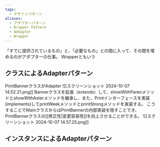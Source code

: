 ```yaml
---
tags:
  - デザインパターン
aliases:
  - アダプターパターン
  - Wrapper Pattern
  - Addapter
  - Wrapper
---
```

「すでに提供されているもの」と、「必要なもの」との間に入って、その間を埋めるのがアダプターの仕事。
Wrapperともいう
## クラスによるAdapterパターン
PrintBannerクラスがAdapter
![[スクリーンショット 2024-10-07 14.52.21.png]]
Bannerクラスを拡張（extends）して、showWithParenメソッドとshowWithAsterメソッドを継承し、また、Printインターフェースを実装(implements)してprintWeekメソッドとprintStrongメソッドを実装する。
こうすることでMainクラスからはPrintBannerの内部実装を隠すことでき、PrintBannerクラスの[[修正性|変更容易性]]を向上させることができる。
![[スクリーンショット 2024-10-07 14.57.25.png]]
## インスタンスによるAdapterパターン